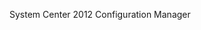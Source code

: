 <Token xmlns:xlink="http://www.w3.org/1999/xlink">System Center 2012 Configuration Manager</Token>

<!--HONumber=Jun16_HO4-->


